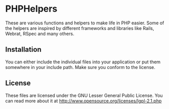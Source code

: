 # PHPHelpers

These are various functions and helpers to make life in PHP easier. Some of the helpers are inspired by different frameworks and libraries like Rails, Webrat, RSpec and many others.

## Installation

You can either include the individual files into your application or put them somewhere in your include path. Make sure you conform to the license.

## License

These files are licensed under the GNU Lesser General Public License. You can read more about it at http://www.opensource.org/licenses/lgpl-2.1.php